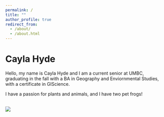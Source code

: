 ```yaml
---
permalink: /
title: ""
author_profile: true
redirect_from: 
  - /about/
  - /about.html
---
```


# Cayla Hyde

Hello, my name is Cayla Hyde and I am a current senior at UMBC, graduating in the fall with a BA in Geography and Enviornmental Studies, with a certificate in GIScience. 

I have a passion for plants and animals, and I have two pet frogs!

<br/><img src='https://caylah1.github.io/images/forgs.png'>
